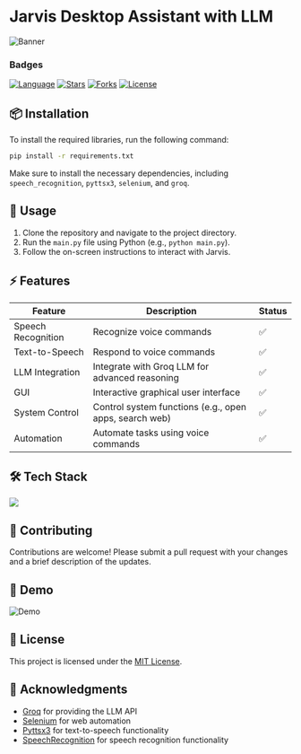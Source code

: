 # Jarvis Desktop Assistant with LLM
![Banner](![Banner](https://capsule-render.vercel.app/api?type=waving&color=0:ffcc70,100:4158d0&height=200&section=header&text=My%20Awesome%20Project&fontSize=40&fontColor=fff)
)

### Badges

[![Language](https://img.shields.io/badge/Python-3.x-blue)](https://www.python.org/)
[![Stars](https://img.shields.io/github/stars/Pruthviraj141/Jarvis-Desktop-Assistant-with-LLM?style=social)](https://github.com/Pruthviraj141/Jarvis-Desktop-Assistant-with-LLM/stargazers)
[![Forks](https://img.shields.io/github/forks/Pruthviraj141/Jarvis-Desktop-Assistant-with-LLM?style=social)](https://github.com/Pruthviraj141/Jarvis-Desktop-Assistant-with-LLM/network/members)
[![License](https://img.shields.io/github/license/Pruthviraj141/Jarvis-Desktop-Assistant-with-LLM)](https://github.com/Pruthviraj141/Jarvis-Desktop-Assistant-with-LLM/blob/master/LICENSE)

## 📦 Installation

To install the required libraries, run the following command:
```bash
pip install -r requirements.txt
```
Make sure to install the necessary dependencies, including `speech_recognition`, `pyttsx3`, `selenium`, and `groq`.

## 🚀 Usage

1. Clone the repository and navigate to the project directory.
2. Run the `main.py` file using Python (e.g., `python main.py`).
3. Follow the on-screen instructions to interact with Jarvis.

## ⚡ Features

| Feature | Description | Status |
| --- | --- | --- |
| Speech Recognition | Recognize voice commands | ✅ |
| Text-to-Speech | Respond to voice commands | ✅ |
| LLM Integration | Integrate with Groq LLM for advanced reasoning | ✅ |
| GUI | Interactive graphical user interface | ✅ |
| System Control | Control system functions (e.g., open apps, search web) | ✅ |
| Automation | Automate tasks using voice commands | ✅ |

## 🛠️ Tech Stack

<img src="https://skillicons.dev/icons?i=python,flask,react,nodejs,selenium,pyttsx3,speechrecognition" />

## 🤝 Contributing

Contributions are welcome! Please submit a pull request with your changes and a brief description of the updates.

## 📸 Demo

![Demo](https://via.placeholder.com/800x400.png?text=Project+Demo)

## 📜 License

This project is licensed under the [MIT License](https://github.com/Pruthviraj141/Jarvis-Desktop-Assistant-with-LLM/blob/master/LICENSE).

## 📝 Acknowledgments

* [Groq](https://www.groq.com/) for providing the LLM API
* [Selenium](https://www.selenium.dev/) for web automation
* [Pyttsx3](https://github.com/nateshmbhat/pyttsx3) for text-to-speech functionality
* [SpeechRecognition](https://github.com/Uberi/speech_recognition) for speech recognition functionality

